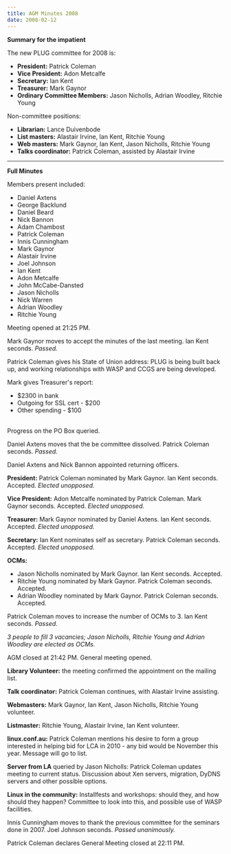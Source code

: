 ```yaml
---
title: AGM Minutes 2008
date: 2008-02-12
---
```


<!--more-->
<p><b>Summary for the impatient</b>

<p>The new PLUG committee for 2008 is:
<ul>
<li><b>President:</b> Patrick Coleman
<li><b>Vice President:</b> Adon Metcalfe
<li><b>Secretary:</b> Ian Kent
<li><b>Treasurer:</b> Mark Gaynor
<li><b>Ordinary Committee Members:</b> Jason Nicholls, Adrian Woodley, Ritchie Young

</ul>
<p>Non-committee positions:
<ul>
<li><b>Librarian:</b> Lance Duivenbode
<li><b>List masters:</b> Alastair Irvine, Ian Kent, Ritchie Young
<li><b>Web masters:</b> Mark Gaynor, Ian Kent, Jason Nicholls, Ritchie Young
<li><b>Talks coordinator:</b> Patrick Coleman, assisted by Alastair Irvine
</ul>
<hr>
<!--break-->
<b>Full Minutes</b><br>
<p>Members present included:
<ul>
<li>Daniel Axtens
<li>George Backlund
<li>Daniel Beard
<li>Nick Bannon
<li>Adam Chambost
<li>Patrick Coleman
<li>Innis Cunningham
<li>Mark Gaynor
<li>Alastair Irvine
<li>Joel Johnson
<li>Ian Kent
<li>Adon Metcalfe
<li>John McCabe-Dansted

<li>Jason Nicholls
<li>Nick Warren
<li>Adrian Woodley
<li>Ritchie Young
</ul>
<p>Meeting opened at 21:25 PM.
<p>Mark Gaynor moves to accept the minutes of the last meeting. Ian Kent seconds. <i>Passed.</i>
<p>Patrick Coleman gives his State of Union address: PLUG is being built back up, and working relationships with WASP and CCGS are being developed.
<p>Mark gives Treasurer's report:
<ul>
<li>$2300 in bank
<li>Outgoing for SSL cert - $200
<li>Other spending - $100
</ul><br>
Progress on the PO Box queried.

<p>Daniel Axtens moves that the be committee dissolved. Patrick Coleman seconds. <i>Passed.</i>
<p>Daniel Axtens and Nick Bannon appointed returning officers.
<p><b>President:</b> Patrick Coleman nominated by Mark Gaynor. Ian Kent seconds. Accepted. <i>Elected unopposed.</i>
<p><b>Vice President:</b> Adon Metcalfe nominated by Patrick Coleman. Mark Gaynor seconds. Accepted. <i>Elected unopposed.</i>
<p><b>Treasurer:</b> Mark Gaynor nominated by Daniel Axtens. Ian Kent seconds. Accepted. <i>Elected unopposed.</i>

<p><b>Secretary:</b> Ian Kent nominates self as secretary. Patrick Coleman seconds. Accepted. <i>Elected unopposed.</i>
<p><b>OCMs:</b>
<ul>
<li>Jason Nicholls nominated by Mark Gaynor. Ian Kent seconds. Accepted.
<li>Ritchie Young nominated by Mark Gaynor. Patrick Coleman seconds. Accepted.
<li>Adrian Woodley nominated by Mark Gaynor. Patrick Coleman seconds. Accepted.
</ul>
<p>Patrick Coleman moves to increase the number of OCMs to 3. Ian Kent seconds. <i>Passed.</i>
<p><i>3 people to fill 3 vacancies; Jason Nicholls, Ritchie Young and Adrian Woodley are elected as OCMs.</i>

<p>AGM closed at 21:42 PM. General meeting opened.
<p><b>Library Volunteer:</b> the meeting confirmed the appointment on the mailing list.
<p><b>Talk coordinator:</b> Patrick Coleman continues, with Alastair Irvine assisting.
<p><b>Webmasters:</b> Mark Gaynor, Ian Kent, Jason Nicholls, Ritchie Young volunteer.
<p><b>Listmaster:</b> Ritchie Young, Alastair Irvine, Ian Kent volunteer.
<p><b>linux.conf.au:</b> Patrick Coleman mentions his desire to form a group interested in helping bid for LCA in 2010 - any bid would be November this year. Message will go to list.
<p><b>Server from LA</b> queried by Jason Nicholls: Patrick Coleman updates meeting to current status. Discussion about Xen servers, migration, DyDNS servers and other possible options.

<p><b>Linux in the community:</b> Installfests and workshops: should they, and how should they happen? Committee to look into this, and possible use of WASP facilities.
<p>Innis Cunningham moves to thank the previous committee for the seminars done in 2007. Joel Johnson seconds. <i>Passed unanimously.</i>
<p>Patrick Coleman declares General Meeting closed at 22:11 PM.

